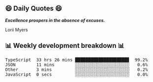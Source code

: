 ## 😄 Daily Quotes 😄

_**Excellence prospers in the absence of excuses.**_

Lorii Myers



## 📊 Weekly development breakdown 📊

<pre>TypeScript  33 hrs 26 mins ████████████████████▊  99.2%
JSON        11 mins        ░░░░░░░░░░░░░░░░░░░░░   0.6%
Other       3 mins         ░░░░░░░░░░░░░░░░░░░░░   0.2%
JavaScript  0 secs         ░░░░░░░░░░░░░░░░░░░░░   0.0%</pre>
